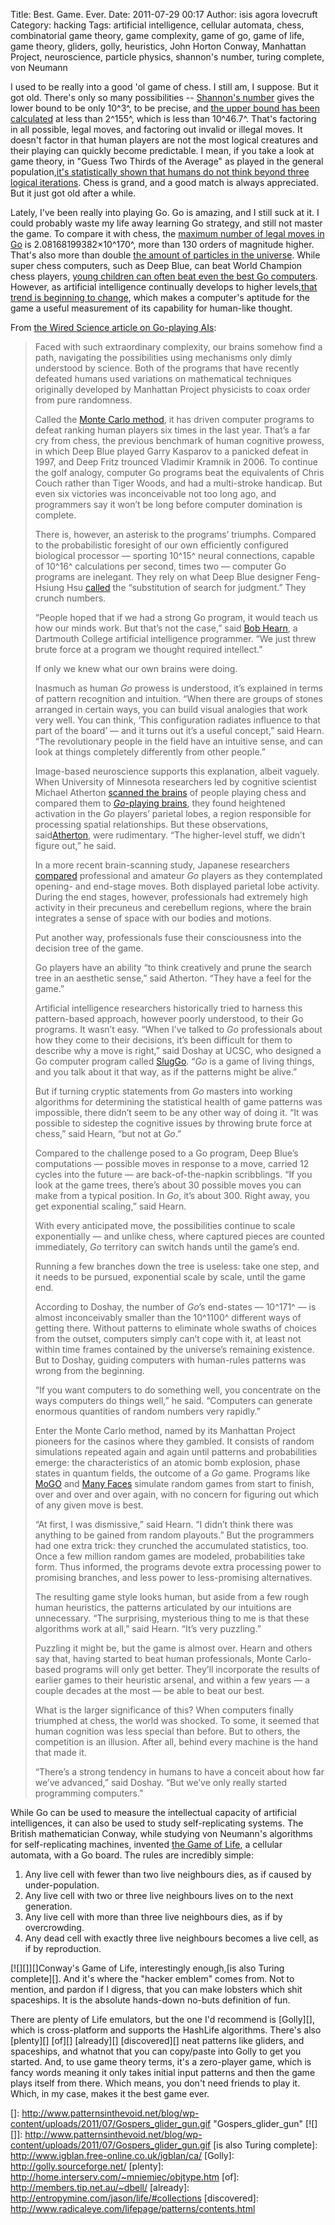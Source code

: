 Title: Best. Game. Ever.
Date: 2011-07-29 00:17
Author: isis agora lovecruft
Category: hacking
Tags: artificial intelligence, cellular automata, chess, combinatorial game theory, game complexity, game of go, game of life, game theory, gliders, golly, heuristics, John Horton Conway, Manhattan Project, neuroscience, particle physics, shannon's number, turing complete, von Neumann

I used to be really into a good 'ol game of chess. I still am, I
suppose. But it got old. There's only so many possibilities --
[Shannon's number][] gives the lower bound to be only 10^3^, to be
precise, and [the upper bound has been calculated][] at less than
2^155^, which is less than 10^46.7^. That's factoring in all possible,
legal moves, and factoring out invalid or illegal moves. It doesn't
factor in that human players are not the most logical creatures and
their playing can quickly become predictable. I mean, if you take a look
at game theory, in "Guess Two Thirds of the Average" as played in the
general population,[it's statistically shown that humans do not think
beyond three logical iterations][]. Chess is grand, and a good match is
always appreciated. But it just got old after a while.

Lately, I've been really into playing Go. Go is amazing, and I still
suck at it. I could probably waste my life away learning Go strategy,
and still not master the game. To compare it with chess, the [maximum
number of legal moves in Go][] is 2.08168199382×10^170^, more than 130
orders of magnitude higher. That's also more than double [the amount of
particles in the universe][]. While super chess computers, such as Deep
Blue, can beat World Champion chess players, [young children can often
beat even the best Go computers][]. However, as artificial intelligence
continually develops to higher levels,[that trend is beginning to
change][], which makes a computer's aptitude for the game a useful
measurement of its capability for human-like thought.

From [the Wired Science article on Go-playing AIs][that trend is
beginning to change]:

> Faced with such extraordinary complexity, our brains somehow find a
> path, navigating the possibilities using mechanisms only dimly
> understood by science. Both of the programs that have recently
> defeated humans used variations on mathematical techniques originally
> developed by Manhattan Project physicists to coax order from pure
> randomness.
>
> Called the [Monte Carlo method][], it has driven computer programs to
> defeat ranking human players six times in the last year. That’s a far
> cry from chess, the previous benchmark of human cognitive prowess, in
> which Deep Blue played Garry Kasparov to a panicked defeat in 1997,
> and Deep Fritz trounced Vladimir Kramnik in 2006. To continue the golf
> analogy, computer Go programs beat the equivalents of Chris Couch
> rather than Tiger Woods, and had a multi-stroke handicap. But even six
> victories was inconceivable not too long ago, and programmers say it
> won’t be long before computer domination is complete.
>
> There is, however, an asterisk to the programs’ triumphs. Compared to
> the probabilistic foresight of our own efficiently configured
> biological processor — sporting 10^15^ neural connections, capable of
> 10^16^ calculations per second, times two — computer Go programs are
> inelegant. They rely on what Deep Blue designer Feng-Hsiung Hsu
> [called][] the “substitution of search for judgment.” They crunch
> numbers.
>
> “People hoped that if we had a strong Go program, it would teach us
> how our minds work. But that’s not the case,” said [Bob Hearn][], a
> Dartmouth College artificial intelligence programmer. “We just threw
> brute force at a program we thought required intellect.”
>
> If only we knew what our own brains were doing.
>
> Inasmuch as human *Go* prowess is understood, it’s explained in terms
> of pattern recognition and intuition. “When there are groups of stones
> arranged in certain ways, you can build visual analogies that work
> very well. You can think, ‘This configuration radiates influence to
> that part of the board’ — and it turns out it’s a useful concept,”
> said Hearn. “The revolutionary people in the field have an intuitive
> sense, and can look at things completely differently from other
> people.”
>
> Image-based neuroscience supports this explanation, albeit vaguely.
> When University of Minnesota researchers led by cognitive scientist
> Michael Atherton [scanned the brains][] of people playing chess and
> compared them to [*Go*-playing brains][], they found heightened
> activation in the *Go* players’ parietal lobes, a region responsible
> for processing spatial relationships. But these observations,
> said[Atherton][], were rudimentary. “The higher-level stuff, we didn’t
> figure out,” he said.
>
> In a more recent brain-scanning study, Japanese researchers
> [compared][] professional and amateur *Go* players as they
> contemplated opening- and end-stage moves. Both displayed parietal
> lobe activity. During the end stages, however, professionals had
> extremely high activity in their precuneus and cerebellum regions,
> where the brain integrates a sense of space with our bodies and
> motions.
>
> Put another way, professionals fuse their consciousness into the
> decision tree of the game.
>
> Go players have an ability “to think creatively and prune the search
> tree in an aesthetic sense,” said Atherton. “They have a feel for the
> game.”
>
> Artificial intelligence researchers historically tried to harness this
> pattern-based approach, however poorly understood, to their Go
> programs. It wasn’t easy. “When I’ve talked to *Go* professionals
> about how they come to their decisions, it’s been difficult for them
> to describe why a move is right,” said Doshay at UCSC, who designed a
> Go computer program called [SlugGo][]. “*Go* is a game of living
> things, and you talk about it that way, as if the patterns might be
> alive.”
>
> But if turning cryptic statements from *Go* masters into working
> algorithms for determining the statistical health of game patterns was
> impossible, there didn’t seem to be any other way of doing it. “It was
> possible to sidestep the cognitive issues by throwing brute force at
> chess,” said Hearn, “but not at *Go*.”
>
> Compared to the challenge posed to a Go program, Deep Blue’s
> computations — possible moves in response to a move, carried 12 cycles
> into the future — are back-of-the-napkin scribblings. “If you look at
> the game trees, there’s about 30 possible moves you can make from a
> typical position. In *Go*, it’s about 300. Right away, you get
> exponential scaling,” said Hearn.
>
> With every anticipated move, the possibilities continue to scale
> exponentially — and unlike chess, where captured pieces are counted
> immediately, *Go* territory can switch hands until the game’s end.
>
> Running a few branches down the tree is useless: take one step, and it
> needs to be pursued, exponential scale by scale, until the game end.
>
> According to Doshay, the number of *Go*’s end-states — 10^171^ — is
> almost inconceivably smaller than the 10^1100^ different ways of
> getting there. Without patterns to eliminate whole swaths of choices
> from the outset, computers simply can’t cope with it, at least not
> within time frames contained by the universe’s remaining existence.
> But to Doshay, guiding computers with human-rules patterns was wrong
> from the beginning.
>
> “If you want computers to do something well, you concentrate on the
> ways computers do things well,” he said. “Computers can generate
> enormous quantities of random numbers very rapidly.”
>
> Enter the Monte Carlo method, named by its Manhattan Project pioneers
> for the casinos where they gambled. It consists of random simulations
> repeated again and again until patterns and probabilities emerge: the
> characteristics of an atomic bomb explosion, phase states in quantum
> fields, the outcome of a *Go* game. Programs like [MoGO][] and [Many
> Faces][] simulate random games from start to finish, over and over and
> over again, with no concern for figuring out which of any given move
> is best.
>
> “At first, I was dismissive,” said Hearn. “I didn’t think there was
> anything to be gained from random playouts.” But the programmers had
> one extra trick: they crunched the accumulated statistics, too. Once a
> few million random games are modeled, probabilities take form. Thus
> informed, the programs devote extra processing power to promising
> branches, and less power to less-promising alternatives.
>
> The resulting game style looks human, but aside from a few rough human
> heuristics, the patterns articulated by our intuitions are
> unnecessary. “The surprising, mysterious thing to me is that these
> algorithms work at all,” said Hearn. “It’s very puzzling.”
>
> Puzzling it might be, but the game is almost over. Hearn and others
> say that, having started to beat human professionals, Monte
> Carlo-based programs will only get better. They’ll incorporate the
> results of earlier games to their heuristic arsenal, and within a few
> years — a couple decades at the most — be able to beat our best.
>
> What is the larger significance of this? When computers finally
> triumphed at chess, the world was shocked. To some, it seemed that
> human cognition was less special than before. But to others, the
> competition is an illusion. After all, behind every machine is the
> hand that made it.
>
> “There’s a strong tendency in humans to have a conceit about how far
> we’ve advanced,” said Doshay. “But we’ve only really started
> programming computers.”

While Go can be used to measure the intellectual capacity of artificial
intelligences, it can also be used to study self-replicating systems.
The British mathematician Conway, while studying von Neumann's
algorithms for self-replicating machines, invented [the Game of Life][],
a cellular automata, with a Go board. The rules are incredibly simple:

1.  Any live cell with fewer than two live neighbours dies, as if caused
    by under-population.
2.  Any live cell with two or three live neighbours lives on to the next
    generation.
3.  Any live cell with more than three live neighbours dies, as if by
    overcrowding.
4.  Any dead cell with exactly three live neighbours becomes a live
    cell, as if by reproduction.

[![][]][]Conway's Game of Life, interestingly enough,[is also Turing
complete][]. And it's where the "hacker emblem" comes from. Not to
mention, and pardon if I digress, that you can make lobsters which shit
spaceships. It is the absolute hands-down no-buts definition of fun.

There are plenty of Life emulators, but the one I'd recommend is
[Golly][], which is cross-platform and supports the HashLife algorithms.
There's also [plenty][] [of][] [already][] [discovered][] neat patterns
like gliders, and spaceships, and whatnot that you can copy/paste into
Golly to get you started. And, to use game theory terms, it's a
zero-player game, which is fancy words meaning it only takes initial
input patterns and then the game plays itself from there. Which means,
you don't need friends to play it. Which, in my case, makes it the best
game ever.

  [Shannon's number]: https://secure.wikimedia.org/wikipedia/en/wiki/Shannon_number
  [the upper bound has been calculated]: http://homepages.cwi.nl/~tromp/chess/chess.html
  [it's statistically shown that humans do not think beyond three
  logical iterations]: http://www.patternsinthevoid.net/blog/2011/06/game-theory-anarchism-ii-how-information-can-smash-the-state/
  [maximum number of legal moves in Go]: https://secure.wikimedia.org/wikipedia/en/wiki/Go_and_mathematics
  [the amount of particles in the universe]: http://www.strangehorizons.com/2001/20010402/biggest_numbers.shtml
  [young children can often beat even the best Go computers]: http://www.usgo.org/resources/whatisgo.html
  [that trend is beginning to change]: http://www.wired.com/wiredscience/2009/03/gobrain/
  [Monte Carlo method]: http://en.wikipedia.org/wiki/Monte_Carlo_method
  [called]: http://www.spectrum.ieee.org/print/5552
  [Bob Hearn]: http://www.dartmouth.edu/%7Erah/
  [scanned the brains]: http://www.ncbi.nlm.nih.gov/pubmed/12589885
  [*Go*-playing brains]: http://www.ncbi.nlm.nih.gov/pubmed/12589886
  [Atherton]: http://www.tc.umn.edu/%7Eathe0007/
  [compared]: http://cat.inist.fr/?aModele=afficheN&cpsidt=16711741
  [SlugGo]: http://senseis.xmp.net/?SlugGo
  [MoGO]: http://senseis.xmp.net/?MoGo
  [Many Faces]: http://www.smart-games.com/manyfaces.html
  [the Game of Life]: https://secure.wikimedia.org/wikipedia/en/wiki/Conway%27s_Game_of_Life
  []: http://www.patternsinthevoid.net/blog/wp-content/uploads/2011/07/Gospers_glider_gun.gif
    "Gospers_glider_gun"
  [![][]]: http://www.patternsinthevoid.net/blog/wp-content/uploads/2011/07/Gospers_glider_gun.gif
  [is also Turing complete]: http://www.igblan.free-online.co.uk/igblan/ca/
  [Golly]: http://golly.sourceforge.net/
  [plenty]: http://home.interserv.com/~mniemiec/objtype.htm
  [of]: http://members.tip.net.au/~dbell/
  [already]: http://entropymine.com/jason/life/#collections
  [discovered]: http://www.radicaleye.com/lifepage/patterns/contents.html
